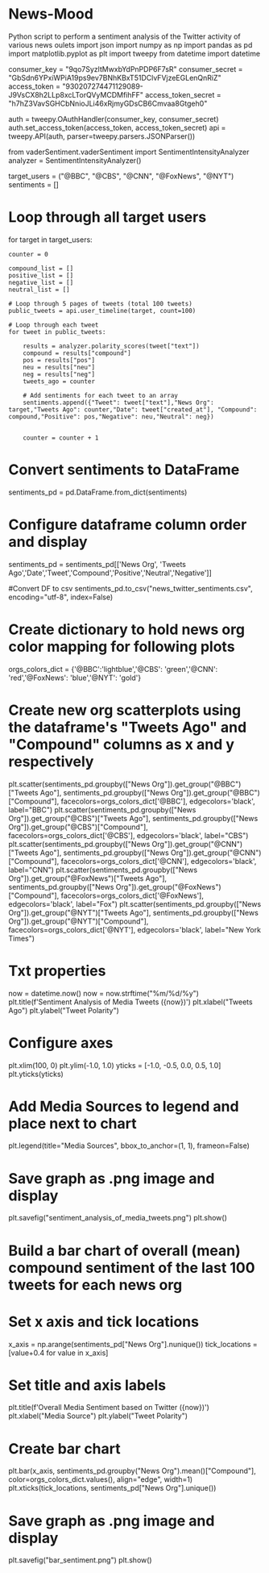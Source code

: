 # News-Mood
Python script to perform a sentiment analysis of the Twitter activity of various news oulets
import json
import numpy as np
import pandas as pd
import matplotlib.pyplot as plt
import tweepy
from datetime import datetime

consumer_key = "9qo7SyzltMwxbYdPnPDP6F7sR"
consumer_secret = "GbSdn6YPxiWPiA19ps9ev7BNhKBxT51DClvFVjzeEGLenQnRiZ"
access_token = "930207274471129089-J9VsCX8h2LLp8xcLTorQVyMCDMfihFF"
access_token_secret = "h7hZ3VavSGHCbNnioJLi46xRjmyGDsCB6Cmvaa8Gtgeh0"

auth = tweepy.OAuthHandler(consumer_key, consumer_secret)
auth.set_access_token(access_token, access_token_secret)
api = tweepy.API(auth, parser=tweepy.parsers.JSONParser())

from vaderSentiment.vaderSentiment import SentimentIntensityAnalyzer
analyzer = SentimentIntensityAnalyzer()

target_users = ("@BBC", "@CBS", "@CNN", "@FoxNews", "@NYT")
sentiments = []

# Loop through all target users
for target in target_users:


    counter = 0
    
    compound_list = []
    positive_list = []
    negative_list = []
    neutral_list = []

    # Loop through 5 pages of tweets (total 100 tweets)
    public_tweets = api.user_timeline(target, count=100)

    # Loop through each tweet
    for tweet in public_tweets:

        results = analyzer.polarity_scores(tweet["text"])
        compound = results["compound"]
        pos = results["pos"]
        neu = results["neu"]
        neg = results["neg"]
        tweets_ago = counter

        # Add sentiments for each tweet to an array
        sentiments.append({"Tweet": tweet["text"],"News Org": target,"Tweets Ago": counter,"Date": tweet["created_at"], "Compound": compound,"Positive": pos,"Negative": neu,"Neutral": neg})

        
        counter = counter + 1

# Convert sentiments to DataFrame
sentiments_pd = pd.DataFrame.from_dict(sentiments)

# Configure dataframe column order and display
sentiments_pd = sentiments_pd[['News Org', 'Tweets Ago','Date','Tweet','Compound','Positive','Neutral','Negative']]

#Convert DF to csv
sentiments_pd.to_csv("news_twitter_sentiments.csv", encoding="utf-8", index=False)

# Create dictionary to hold news org color mapping for following plots 
orgs_colors_dict = {'@BBC':'lightblue','@CBS': 'green','@CNN': 'red','@FoxNews': 'blue','@NYT': 'gold'}

# Create new org scatterplots using the dataframe's "Tweets Ago" and "Compound" columns as x and y respectively
plt.scatter(sentiments_pd.groupby(["News Org"]).get_group("@BBC")["Tweets Ago"],
                sentiments_pd.groupby(["News Org"]).get_group("@BBC")["Compound"],
                  facecolors=orgs_colors_dict['@BBC'], edgecolors='black', label="BBC")
plt.scatter(sentiments_pd.groupby(["News Org"]).get_group("@CBS")["Tweets Ago"],
                sentiments_pd.groupby(["News Org"]).get_group("@CBS")["Compound"],
                  facecolors=orgs_colors_dict['@CBS'], edgecolors='black', label="CBS")
plt.scatter(sentiments_pd.groupby(["News Org"]).get_group("@CNN")["Tweets Ago"],
                sentiments_pd.groupby(["News Org"]).get_group("@CNN")["Compound"],
                  facecolors=orgs_colors_dict['@CNN'], edgecolors='black', label="CNN")
plt.scatter(sentiments_pd.groupby(["News Org"]).get_group("@FoxNews")["Tweets Ago"],
                sentiments_pd.groupby(["News Org"]).get_group("@FoxNews")["Compound"],
                  facecolors=orgs_colors_dict['@FoxNews'], edgecolors='black', label="Fox")
plt.scatter(sentiments_pd.groupby(["News Org"]).get_group("@NYT")["Tweets Ago"],
                sentiments_pd.groupby(["News Org"]).get_group("@NYT")["Compound"],
                  facecolors=orgs_colors_dict['@NYT'], edgecolors='black', label="New York Times")

# Txt properties
now = datetime.now()
now = now.strftime("%m/%d/%y")
plt.title(f'Sentiment Analysis of Media Tweets ({now})')
plt.xlabel("Tweets Ago")
plt.ylabel("Tweet Polarity")

# Configure axes
plt.xlim(100, 0)
plt.ylim(-1.0, 1.0)
yticks = [-1.0, -0.5, 0.0, 0.5, 1.0]
plt.yticks(yticks)

# Add Media Sources to legend and place next to chart
plt.legend(title="Media Sources", bbox_to_anchor=(1, 1), frameon=False)

# Save graph as .png image and display
plt.savefig("sentiment_analysis_of_media_tweets.png")
plt.show()


# Build a bar chart of overall (mean) compound sentiment of the last 100 tweets for each news org

# Set x axis and tick locations
x_axis = np.arange(sentiments_pd["News Org"].nunique())
tick_locations = [value+0.4 for value in x_axis]

# Set title and axis labels
plt.title(f'Overall Media Sentiment based on Twitter ({now})')
plt.xlabel("Media Source")
plt.ylabel("Tweet Polarity")

# Create bar chart
plt.bar(x_axis, sentiments_pd.groupby("News Org").mean()["Compound"], color=orgs_colors_dict.values(), align="edge", width=1)
plt.xticks(tick_locations, sentiments_pd["News Org"].unique())

# Save graph as .png image and display
plt.savefig("bar_sentiment.png")
plt.show()

